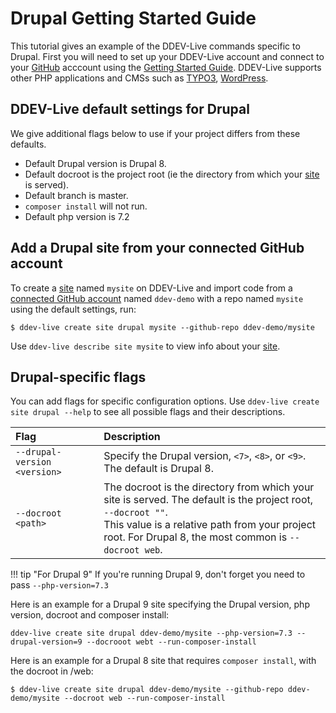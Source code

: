 # Drupal Getting Started Guide

This tutorial gives an example of the DDEV-Live commands specific to Drupal. First you will need to set up your DDEV-Live account and connect to your [GitHub](https://docs.ddev.com/github/) acccount using the [Getting Started Guide](https://docs.ddev.com/getting-started/). DDEV-Live supports other PHP applications and CMSs such as [TYPO3](https://docs.ddev.com/typo3-guide/), [WordPress](https://docs.ddev.com/typo3-guide/).

## DDEV-Live default settings for Drupal
We give additional flags below to use if your project differs from these defaults.

- Default Drupal version is Drupal 8.
- Default docroot is the project root (ie the directory from which your [site](sites.md) is served).
- Default branch is master.
- `composer install` will not run.
- Default php version is 7.2

## Add a Drupal site from your connected GitHub account
To create a [site](https://docs.ddev.com/sites/) named `mysite` on DDEV-Live and import code from a [connected GitHub account](https://docs.ddev.com/github/) named `ddev-demo` with a repo named `mysite` using the default settings, run:
```
$ ddev-live create site drupal mysite --github-repo ddev-demo/mysite
```

Use `ddev-live describe site mysite` to view info about your [site](https://docs.ddev.com/sites/).

## Drupal-specific flags
You can add flags for specific configuration options. Use `ddev-live create site drupal --help` to see all possible flags and their descriptions.

| Flag | Description |
| :---- | :----------- |
| `--drupal-version <version>` |Specify the Drupal version, `<7>`, `<8>`, or `<9>`. The default is Drupal 8. |
| `--docroot <path>` |The docroot is the directory from which your site is served. The default is the project root, `--docroot ""`. <br> This value is a relative path from your project root. For Drupal 8, the most common is `--docroot web`. |

!!! tip "For Drupal 9"
    If you're running Drupal 9, don't forget you need to pass `--php-version=7.3` 

Here is an example for a Drupal 9 site specifying the Drupal version, php version, docroot and composer install:
```
ddev-live create site drupal ddev-demo/mysite --php-version=7.3 --drupal-version=9 --docrooot webt --run-composer-install
```

Here is an example for a Drupal 8 site that requires `composer install`, with the docroot in /web:
```
$ ddev-live create site drupal ddev-demo/mysite --github-repo ddev-demo/mysite --docroot web --run-composer-install
```
